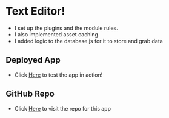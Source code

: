 # Text Editor!
* I set up the plugins and the module rules.
* I also implemented asset caching.
* I added logic to the database.js for it to store and grab data



## Deployed App
* Click [Here](https://text-editor-mustafa-a.herokuapp.com/) to test the app in action!

## GitHub Repo
* Click [Here](https://github.com/KappaMustafa/text_editor) to visit the repo for this app
